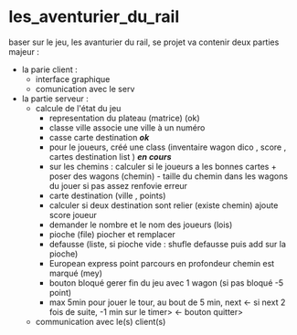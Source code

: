 # les_aventurier_du_rail

baser sur le jeu, les avanturier du rail, se projet va contenir deux parties majeur : 
 - la parie client :
     - interface graphique
     - comunication avec le serv
 - la partie serveur : 
     - calcule de l'état du jeu
        - representation du plateau (matrice) (ok)
        - classe ville associe une ville à un numéro
        - casse carte destination ***ok***
        - pour le joueurs, créé une class (inventaire wagon dico , score , cartes destination list ) ***en cours***
        - sur les chemins : calculer si le joueurs a les bonnes cartes + poser des wagons (chemin) - taille du chemin dans les wagons du jouer si pas assez renfovie erreur 
        - carte destination (ville , points)
        - calculer si deux destination sont relier (existe chemin)  ajoute score joueur
        - demander le nombre et le nom des joueurs (lois)
        - pioche (file) piocher et remplacer
        - defausse (liste, si pioche vide : shufle defausse puis add sur la pioche)
        - European express point parcours en profondeur chemin est marqué (mey) 
        - bouton bloqué gerer fin du jeu avec 1 wagon (si pas bloqué -5 point)
        - max 5min pour jouer le tour, au bout de 5 min, next
       <- si next 2 fois de suite, -1 min sur le timer>
       <- bouton quitter> 
     - communication avec le(s) client(s)

 
